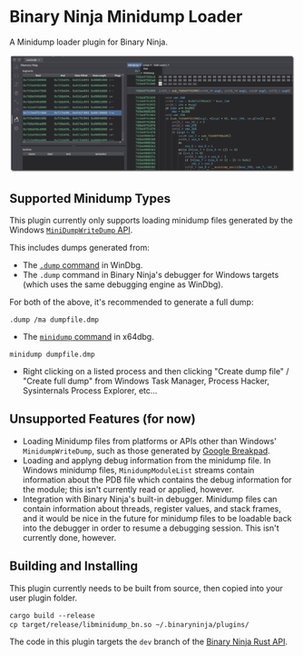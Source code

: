 # Binary Ninja Minidump Loader

A Minidump loader plugin for Binary Ninja.

![Screenshot of Binary Ninja using the "Minidump" Binary View, with a minidump loaded and the virtual addresses of the memory segments of the minidump showing in the Memory Map window](images/loaded-minidump-screenshot-border.png)

## Supported Minidump Types

This plugin currently only supports loading minidump files generated by the Windows [`MiniDumpWriteDump` API](https://learn.microsoft.com/en-us/windows/win32/api/minidumpapiset/nf-minidumpapiset-minidumpwritedump).

This includes dumps generated from:

- The [`.dump` command](https://learn.microsoft.com/en-us/windows-hardware/drivers/debugger/-dump--create-dump-file-) in WinDbg.
- The `.dump` command in Binary Ninja's debugger for Windows targets (which uses the same debugging engine as WinDbg).

For both of the above, it's recommended to generate a full dump:

```
.dump /ma dumpfile.dmp
```

- The [`minidump` command](https://help.x64dbg.com/en/latest/commands/memory-operations/minidump.html) in x64dbg.

```
minidump dumpfile.dmp
```

- Right clicking on a listed process and then clicking "Create dump file" / "Create full dump" from Windows Task Manager, Process Hacker, Sysinternals Process Explorer, etc...

## Unsupported Features (for now)

- Loading Minidump files from platforms or APIs other than Windows' `MinidumpWriteDump`, such as those generated by [Google Breakpad](https://chromium.googlesource.com/breakpad/breakpad/).
- Loading and applyng debug information from the minidump file. In Windows minidump files, `MinidumpModuleList` streams contain information about the PDB file which contains the debug information for the module; this isn't currently read or applied, however.
- Integration with Binary Ninja's built-in debugger. Minidump files can contain information about threads, register values, and stack frames, and it would be nice in the future for minidump files to be loadable back into the debugger in order to resume a debugging session. This isn't currently done, however.

## Building and Installing

This plugin currently needs to be built from source, then copied into your user plugin folder.

```
cargo build --release
cp target/release/libminidump_bn.so ~/.binaryninja/plugins/
```

The code in this plugin targets the `dev` branch of the [Binary Ninja Rust API](https://github.com/Vector35/binaryninja-api/tree/dev/rust).
